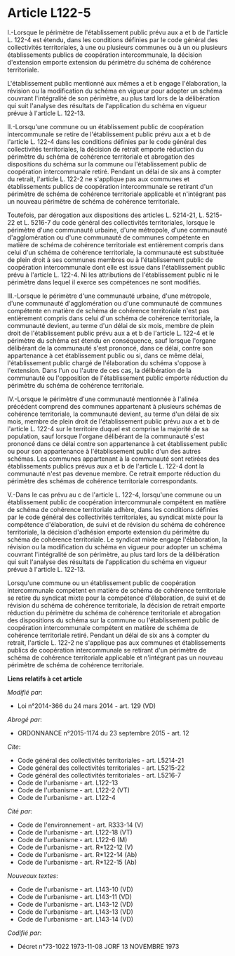 # Article L122-5

I.-Lorsque le périmètre de l'établissement public prévu aux a et b de l'article L. 122-4 est étendu, dans les conditions
définies par le code général des collectivités territoriales, à une ou plusieurs communes ou à un ou plusieurs établissements
publics de coopération intercommunale, la décision d'extension emporte extension du périmètre du schéma de cohérence
territoriale. 

L'établissement public mentionné aux mêmes a et b engage l'élaboration, la révision ou la modification du schéma en vigueur
pour adopter un schéma couvrant l'intégralité de son périmètre, au plus tard lors de la délibération qui suit l'analyse des
résultats de l'application du schéma en vigueur prévue à l'article L. 122-13. 

II.-Lorsqu'une commune ou un établissement public de coopération intercommunale se retire de l'établissement public prévu aux
a et b de l'article L. 122-4 dans les conditions définies par le code général des collectivités territoriales, la décision de
retrait emporte réduction du périmètre du schéma de cohérence territoriale et abrogation des dispositions du schéma sur la
commune ou l'établissement public de coopération intercommunale retiré. Pendant un délai de six ans à compter du retrait,
l'article L. 122-2 ne s'applique pas aux communes et établissements publics de coopération intercommunale se retirant d'un
périmètre de schéma de cohérence territoriale applicable et n'intégrant pas un nouveau périmètre de schéma de cohérence
territoriale. 

Toutefois, par dérogation aux dispositions des articles L. 5214-21, L. 5215-22 et L. 5216-7 du code général des collectivités
territoriales, lorsque le périmètre d'une communauté urbaine, d'une métropole, d'une communauté d'agglomération ou d'une
communauté de communes compétente en matière de schéma de cohérence territoriale est entièrement compris dans celui d'un
schéma de cohérence territoriale, la communauté est substituée de plein droit à ses communes membres ou à l'établissement
public de coopération intercommunale dont elle est issue dans l'établissement public prévu à l'article L. 122-4. Ni les
attributions de l'établissement public ni le périmètre dans lequel il exerce ses compétences ne sont modifiés. 

III.-Lorsque le périmètre d'une communauté urbaine, d'une métropole, d'une communauté d'agglomération ou d'une communauté de
communes compétente en matière de schéma de cohérence territoriale n'est pas entièrement compris dans celui d'un schéma de
cohérence territoriale, la communauté devient, au terme d'un délai de six mois, membre de plein droit de l'établissement
public prévu aux a et b de l'article L. 122-4 et le périmètre du schéma est étendu en conséquence, sauf lorsque l'organe
délibérant de la communauté s'est prononcé, dans ce délai, contre son appartenance à cet établissement public ou si, dans ce
même délai, l'établissement public chargé de l'élaboration du schéma s'oppose à l'extension. Dans l'un ou l'autre de ces cas,
la délibération de la communauté ou l'opposition de l'établissement public emporte réduction du périmètre du schéma de
cohérence territoriale. 

IV.-Lorsque le périmètre d'une communauté mentionnée à l'alinéa précédent comprend des communes appartenant à plusieurs
schémas de cohérence territoriale, la communauté devient, au terme d'un délai de six mois, membre de plein droit de
l'établissement public prévu aux a et b de l'article L. 122-4 sur le territoire duquel est comprise la majorité de sa
population, sauf lorsque l'organe délibérant de la communauté s'est prononcé dans ce délai contre son appartenance à cet
établissement public ou pour son appartenance à l'établissement public d'un des autres schémas. Les communes appartenant à la
communauté sont retirées des établissements publics prévus aux a et b de l'article L. 122-4 dont la communauté n'est pas
devenue membre. Ce retrait emporte réduction du périmètre des schémas de cohérence territoriale correspondants. 

V.-Dans le cas prévu au c de l'article L. 122-4, lorsqu'une commune ou un établissement public de coopération intercommunale
compétent en matière de schéma de cohérence territoriale adhère, dans les conditions définies par le code général des
collectivités territoriales, au syndicat mixte pour la compétence d'élaboration, de suivi et de révision du schéma de
cohérence territoriale, la décision d'adhésion emporte extension du périmètre du schéma de cohérence territoriale. Le
syndicat mixte engage l'élaboration, la révision ou la modification du schéma en vigueur pour adopter un schéma couvrant
l'intégralité de son périmètre, au plus tard lors de la délibération qui suit l'analyse des résultats de l'application du
schéma en vigueur prévue à l'article L. 122-13. 

Lorsqu'une commune ou un établissement public de coopération intercommunale compétent en matière de schéma de cohérence
territoriale se retire du syndicat mixte pour la compétence d'élaboration, de suivi et de révision du schéma de cohérence
territoriale, la décision de retrait emporte réduction du périmètre du schéma de cohérence territoriale et abrogation des
dispositions du schéma sur la commune ou l'établissement public de coopération intercommunale compétent en matière de schéma
de cohérence territoriale retiré. Pendant un délai de six ans à compter du retrait, l'article L. 122-2 ne s'applique pas aux
communes et établissements publics de coopération intercommunale se retirant d'un périmètre de schéma de cohérence
territoriale applicable et n'intégrant pas un nouveau périmètre de schéma de cohérence territoriale.

**Liens relatifs à cet article**

_Modifié par_:

  - Loi n°2014-366 du 24 mars 2014 - art. 129 (VD)

_Abrogé par_:

  - ORDONNANCE n°2015-1174 du 23 septembre 2015 - art. 12

_Cite_:

  - Code général des collectivités territoriales - art. L5214-21
  - Code général des collectivités territoriales - art. L5215-22
  - Code général des collectivités territoriales - art. L5216-7
  - Code de l'urbanisme - art. L122-13
  - Code de l'urbanisme - art. L122-2 (VT)
  - Code de l'urbanisme - art. L122-4

_Cité par_:

  - Code de l'environnement - art. R333-14 (V)
  - Code de l'urbanisme - art. L122-18 (VT)
  - Code de l'urbanisme - art. L122-6 (M)
  - Code de l'urbanisme - art. R*122-12 (V)
  - Code de l'urbanisme - art. R*122-14 (Ab)
  - Code de l'urbanisme - art. R*122-15 (Ab)

_Nouveaux textes_:

  - Code de l'urbanisme - art. L143-10 (VD)
  - Code de l'urbanisme - art. L143-11 (VD)
  - Code de l'urbanisme - art. L143-12 (VD)
  - Code de l'urbanisme - art. L143-13 (VD)
  - Code de l'urbanisme - art. L143-14 (VD)

_Codifié par_:

  - Décret n°73-1022 1973-11-08 JORF 13 NOVEMBRE 1973
